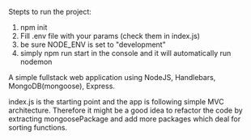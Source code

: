 Stepts to run the project:
1. npm init
2. Fill .env file with your params (check them in index.js)
3. be sure NODE_ENV is set to "development"
4. simply npm run start in the console and it will automatically run nodemon 

A simple fullstack web application using NodeJS, Handlebars, MongoDB(mongoose), Express.

index.js is the starting point and the app is following simple MVC architecture. Therefore it might be a good idea to refactor the code by extracting mongoosePackage and add more packages which deal for sorting functions. 
